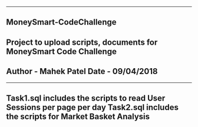 -----------------------------------------------------------------------
MoneySmart-CodeChallenge
-----------------------------------------------------------------------
Project to upload scripts, documents for MoneySmart Code Challenge
-----------------------------------------------------------------------
Author - Mahek Patel
Date - 09/04/2018
-----------------------------------------------------------------------

-----------------------------------------------------------------------
Task1.sql includes the scripts to read User Sessions per page per day
Task2.sql includes the scripts for Market Basket Analysis
-----------------------------------------------------------------------
